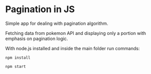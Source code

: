 # Pagination in JS

Simple app for dealing with pagination algorithm.

Fetching data from pokemon API and displaying only a portion with emphasis on pagination logic.

With node.js installed and inside the main folder run commands:

`npm install`

`npm start`